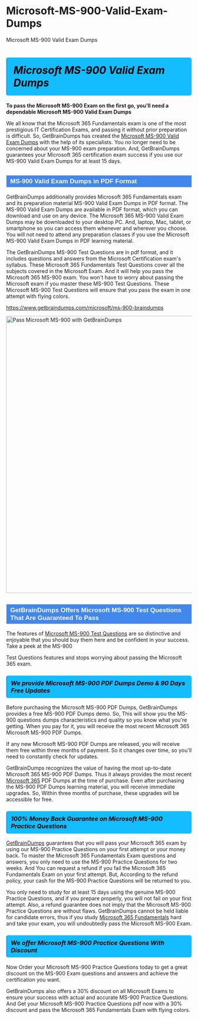 # Microsoft-MS-900-Valid-Exam-Dumps
Microsoft MS-900 Valid Exam Dumps
<h1><strong><span style="display: block; color: #000000; background: #14BDFF; border: 0.5px solid #AED6F1; border-left: 3px solid #3498DB; padding: .6em; border-radius: 6px;">                     <em>Microsoft MS-900 <span class="exam_variation">Valid Exam Dumps</span> </em>                </span></strong>            </h1>                        <p><strong>To pass the Microsoft MS-900 Exam on the first go, you'll need a dependable Microsoft MS-900 <span class="exam_variation">Valid Exam Dumps</span></strong></p>                        <p>We all know that the Microsoft 365 Fundamentals exam is one of the most prestigious IT Certification Exams,             and passing it without prior preparation is difficult. So, GetBrainDumps has created the <a href="https://www.getbraindumps.com/microsoft/ms-900-braindumps">Microsoft MS-900 <span class="exam_variation">Valid Exam Dumps</span></a> with the help of its specialists.             You no longer need to be concerned about your MS-900 exam preparation. And, GetBrainDumps guarantees your Microsoft 365 certification             exam success if you use our MS-900 <span class="exam_variation">Valid Exam Dumps</span> for at least 15 days.</p>                        <h2 style="background: #4287ec; border: 1px solid #cccccc; padding: 5px 10px;">                <span style="color: #ffffff;">                    <span style="font-size: 11pt;">                        <span style="line-height: normal;">                            <span style="font-family: Calibri,sans-serif;">                                <strong>                                    <span style="font-size: 13.0pt;">MS-900 <span class="exam_variation">Valid Exam Dumps</span> in PDF Format</span>                                </strong>                            </span>                        </span>                    </span>                </span>            </h2>                        <p>GetBrainDumps additionally provides Microsoft 365 Fundamentals exam and its preparation material MS-900 <span class="exam_variation">Valid Exam Dumps</span> in PDF format.             The MS-900 <span class="exam_variation">Valid Exam Dumps</span> are available in PDF format, which you can download and use on any device. The Microsoft 365 MS-900 <span class="exam_variation">Valid Exam Dumps</span> may be downloaded             to your desktop PC. And, laptop, Mac, tablet, or smartphone so you can access them whenever and wherever you choose. You will not need to attend any preparation classes if you use             the Microsoft MS-900 <span class="exam_variation">Valid Exam Dumps</span> in PDF learning material. </p>                        <p>The GetBrainDumps MS-900 <span class="exam_variation2">Test Questions</span> are in pdf format, and  it includes questions and answers from the Microsoft Certification exam's syllabus. These             Microsoft 365 Fundamentals <span class="exam_variation2">Test Questions</span> cover all the subjects covered in the Microsoft Exam. And it will help you pass the             Microsoft 365 MS-900 exam. You won't have to worry about passing the Microsoft exam if you master these MS-900 <span class="exam_variation2">Test Questions</span>.             These Microsoft MS-900 <span class="exam_variation2">Test Questions</span> will ensure that you pass the exam in one attempt with flying colors.</p>                        <p><a href="https://www.getbraindumps.com/microsoft/ms-900-braindumps">https://www.getbraindumps.com/microsoft/ms-900-braindumps</a></p>                        <p><a href="https://www.getbraindumps.com/"><img src="https://www.getbraindumps.com/images/get-updated-exam-questions-with-discount-getbraindumps.jpg" class="postImage" alt="Pass Microsoft MS-900 with GetBrainDumps" width="750"></a></p>                            <h2 style="background: #4287ec; border: 1px solid #cccccc; padding: 5px 10px;">                <span style="color: #ffffff;">                    <span style="font-size: 11pt;">                        <span style="line-height: normal;">                            <span style="font-family: Calibri,sans-serif;">                                <strong>                                    <span style="font-size: 13.0pt;">GetBrainDumps Offers Microsoft MS-900 <span class="exam_variation2">Test Questions</span> That Are Guaranteed To Pass</span>                                </strong>                            </span>                        </span>                    </span>                </span>            </h2>                        <p>The features of <a href="https://www.getbraindumps.com/microsoft-braindumps.html">Microsoft MS-900 <span class="exam_variation2">Test Questions</span></a> are so distinctive and enjoyable that you should buy them here and be confident in your success. Take a peek at the MS-900</p>            <p> <span class="exam_variation2">Test Questions</span> features and stops worrying about passing the Microsoft 365 exam.</p>                        <h3>                <strong>                    <span style="display: block; color: #000000; background: #14BDFF; border: 0.5px solid #AED6F1; border-left: 3px solid #3498DB; padding: .6em; border-radius: 6px;">                        <em>We provide Microsoft MS-900 <span class="exam_variation3">PDF Dumps</span> Demo &amp; 90 Days Free Updates</em>                    </span>                </strong>            </h3>                        <p>Before purchasing the Microsoft MS-900 <span class="exam_variation3">PDF Dumps</span>, GetBrainDumps provides a free MS-900 <span class="exam_variation3">PDF Dumps</span> demo. So, This will show you the MS-900 questions dumps             characteristics and quality so you know what you're getting. When you pay for it, you will receive the most recent             Microsoft 365 Microsoft MS-900 <span class="exam_variation3">PDF Dumps</span>.</p>                        <p>If any new Microsoft MS-900 <span class="exam_variation3">PDF Dumps</span> are released, you will receive them free within three months of payment.             So it changes over time, so you'll need to constantly check for updates.</p>                        <p>GetBrainDumps recognizes the value of having the most up-to-date Microsoft 365 MS-900 <span class="exam_variation3">PDF Dumps</span>. Thus it always provides the most recent             <a href="https://www.getbraindumps.com/microsoft/microsoft-365-braindumps.html">Microsoft 365</a> <span class="exam_variation3">PDF Dumps</span> at the time of purchase. Even after purchasing the MS-900 <span class="exam_variation3">PDF Dumps</span> learning material, you will receive immediate upgrades.             So, Within three months of purchase, these upgrades will be accessible for free.</p>                        <h3>                <strong>                    <span style="display: block; color: #000000; background: #14BDFF; border: 0.5px solid #AED6F1; border-left: 3px solid #3498DB; padding: .6em; border-radius: 6px;">                        <em>100% Money Back Guarantee on Microsoft MS-900 <span class="exam_variation4">Practice Questions</span></em>                    </span>                </strong>            </h3>                        <p><a href="https://www.getbraindumps.com/">GetBrainDumps</a> guarantees that you will pass your Microsoft 365 exam by using our MS-900 <span class="exam_variation4">Practice Questions</span> on your first attempt or your money back.             To master the Microsoft 365 Fundamentals Exam questions and answers, you only need to use the MS-900 <span class="exam_variation4">Practice Questions</span> for             two weeks. And You can request a refund if you fail the Microsoft 365 Fundamentals Exam on your first attempt. But, According to the refund policy, your cash             for the MS-900 <span class="exam_variation4">Practice Questions</span> will be returned to you.</p>                        <p>You only need to study for at least 15 days using the genuine MS-900 <span class="exam_variation4">Practice Questions</span>, and if you prepare properly, you will not fail on your first attempt.             Also, a refund guarantee does not imply that the Microsoft MS-900 <span class="exam_variation4">Practice Questions</span> are without flaws. GetBrainDumps cannot be held liable for candidate errors,             thus if you study <a href="https://www.getbraindumps.com/microsoft/ms-900-braindumps">Microsoft 365 Fundamentals</a> hard and take your exam, you will undoubtedly pass the Microsoft MS-900 Exam. </p>                        <h3>                <strong>                    <span style="display: block; color: #000000; background: #14BDFF; border: 0.5px solid #AED6F1; border-left: 3px solid #3498DB; padding: .6em; border-radius: 6px;">                        <em>We offer Microsoft MS-900 <span class="exam_variation4">Practice Questions</span> With Discount</em>                    </span>                </strong>            </h3>                        <p>Now Order your Microsoft MS-900 <span class="exam_variation4">Practice Questions</span> today to get a great discount on the MS-900 Exam questions and answers and achieve the certification you want.</p>                        <p>GetBrainDumps also offers a 30% discount on all Microsoft Exams to ensure your success with actual and accurate MS-900 <span class="exam_variation4">Practice Questions</span>. And Get your Microsoft MS-900 <span class="exam_variation4">Practice Questions</span>             pdf now with a 30% discount and pass the Microsoft 365 Fundamentals Exam with flying colors.</p>                    

